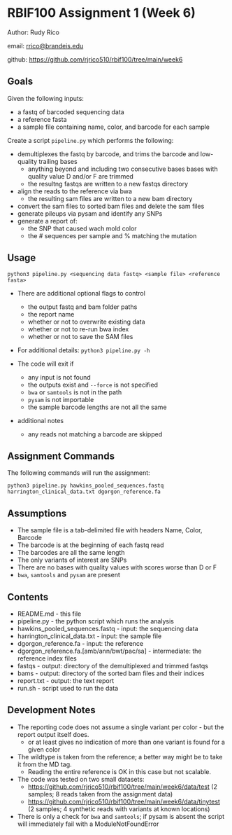 # RBIF100 Assignment 1 (Week 6)

 Author: Rudy Rico

 email: rrico@brandeis.edu

 github: https://github.com/rjrico510/rbif100/tree/main/week6

## Goals

Given the following inputs:

- a fastq of barcoded sequencing data
- a reference fasta
- a sample file containing name, color, and barcode for each sample

Create a script `pipeline.py` which performs the following:

- demultiplexes the fastq by barcode, and trims the barcode and low-quality trailing bases
  - anything beyond and including two consecutive bases bases with quality value D and/or F are trimmed
  - the resultng fastqs are written to a new fastqs directory
- align the reads to the reference via bwa
  - the resulting sam files are written to a new bam directory
- convert the sam files to sorted bam files and delete the sam files
- generate pileups via pysam and identify any SNPs
- generate a report of:
  - the SNP that caused wach mold color
  - the # sequences per sample and % matching the mutation

## Usage

`python3 pipeline.py <sequencing data fastq> <sample file> <reference fasta>`

- There are additional optional flags to control
  - the output fastq and bam folder paths
  - the report name
  - whether or not to overwrite existing data
  - whether or not to re-run bwa index
  - whether or not to save the SAM files
- For additional details: `python3 pipeline.py -h`

- The code will exit if
  - any input is not found
  - the outputs exist and `--force` is not specified
  - `bwa` or `samtools` is not in the path
  - `pysam` is not importable
  - the sample barcode lengths are not all the same

- additional notes
  - any reads not matching a barcode are skipped

## Assignment Commands

The following commands will run the assignment:

`python3 pipeline.py hawkins_pooled_sequences.fastq harrington_clinical_data.txt dgorgon_reference.fa`

## Assumptions

- The sample file is a tab-delimited file with headers Name, Color, Barcode
- The barcode is at the beginning of each fastq read
- The barcodes are all the same length
- The only variants of interest are SNPs
- There are no bases with quality values with scores worse than D or F
- `bwa`, `samtools` and `pysam` are present

## Contents

- README.md - this file
- pipeline.py - the python script which runs the analysis
- hawkins_pooled_sequences.fastq - input: the sequencing data
- harrington_clinical_data.txt - input: the sample file
- dgorgon_reference.fa - input: the reference
- dgorgon_reference.fa.[amb/ann/bwt/pac/sa] - intermediate: the reference index files
- fastqs - output: directory of the demultiplexed and trimmed fastqs
- bams - output: directory of the sorted bam files and their indices
- report.txt - output: the text report
- run.sh - script used to run the data

## Development Notes

- The reporting code does not assume a single variant per color - but the report output itself does.
  - or at least gives no indication of more than one variant is found for a given color
- The wildtype is taken from the reference; a better way might be to take it from the MD tag.
  - Reading the entire reference is OK in this case but not scalable.
- The code was tested on two small datasets:
  - https://github.com/rjrico510/rbif100/tree/main/week6/data/test (2 samples; 8 reads taken from the assignment data)
  - https://github.com/rjrico510/rbif100/tree/main/week6/data/tinytest (2 samples; 4 synthetic reads with variants at known locations)
- There is only a check for `bwa` and `samtools`; if pysam is absent the script will immediately fail with a ModuleNotFoundError
